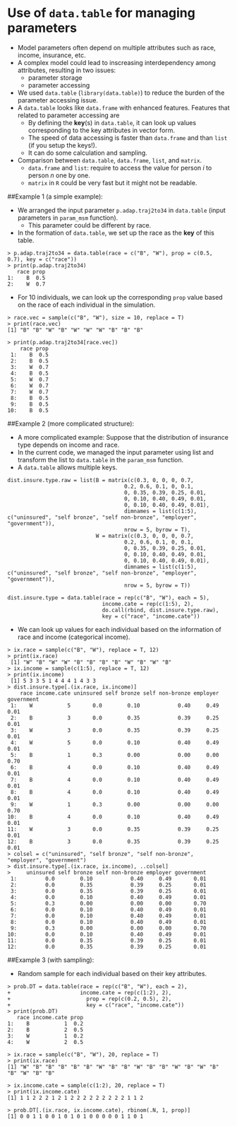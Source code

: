 # Use of `data.table` for managing parameters

* Model parameters often depend on multiple attributes such as race, income, insurance, etc.
* A complex model could lead to inscreasing interdependency among attributes, resulting in two issues: 
  - parameter storage
  - parameter accessing
* We used `data.table` (`library(data.table)`) to reduce the burden of the parameter accessing issue. 
* A `data.table` looks like `data.frame` with enhanced features. Features that related to parameter accessing are 
  - By defining the **key**(s) in `data.table`, it can look up values corresponding to the key attributes in vector form. 
  - The speed of data accessing is faster than `data.frame` and than `list` (if you setup the keys!). 
  - It can do some calculation and sampling. 
* Comparison between `data.table`, `data.frame`, `list`, and `matrix`. 
  - `data.frame` and `list`: require to access the value for person *i* to person *n* one by one. 
  - `matrix` in `R` could be very fast but it might not be readable. 

##Example 1 (a simple example):
* We arranged the input parameter `p.adap.traj2to34` in `data.table` (input parameters in `param_msm` function). 
  - This parameter could be different by race. 
* In the formation of `data.table`, we set up the race as the **key** of this table. 

```
> p.adap.traj2to34 = data.table(race = c("B", "W"), prop = c(0.5, 0.7), key = c("race"))
> print(p.adap.traj2to34)
   race prop
1:    B  0.5
2:    W  0.7
```

* For 10 individuals, we can look up the corresponding `prop` value based on the race of each individual in the simulation. 

```
> race.vec = sample(c("B", "W"), size = 10, replace = T)
> print(race.vec)
[1] "B" "B" "W" "B" "W" "W" "W" "B" "B" "B"

> print(p.adap.traj2to34[race.vec])
    race prop
 1:    B  0.5
 2:    B  0.5
 3:    W  0.7
 4:    B  0.5
 5:    W  0.7
 6:    W  0.7
 7:    W  0.7
 8:    B  0.5
 9:    B  0.5
10:    B  0.5
```


##Example 2 (more complicated structure):
* A more complicated example: Suppose that the distribution of insurance type depends on income and race. 
* In the current code, we managed the input parameter using list and transform the list to `data.table` in the `param_msm` function. 
* A `data.table` allows multiple keys. 

```
dist.insure.type.raw = list(B = matrix(c(0.3, 0, 0, 0, 0.7, 
                                     0.2, 0.6, 0.1, 0, 0.1,
                                     0, 0.35, 0.39, 0.25, 0.01,
                                     0, 0.10, 0.40, 0.49, 0.01,
                                     0, 0.10, 0.40, 0.49, 0.01), 
                                     dimnames = list(c(1:5), c("uninsured", "self bronze", "self non-bronze", "employer", "government")), 
                                     nrow = 5, byrow = T), 
                            W = matrix(c(0.3, 0, 0, 0, 0.7, 
                                     0.2, 0.6, 0.1, 0, 0.1,
                                     0, 0.35, 0.39, 0.25, 0.01,
                                     0, 0.10, 0.40, 0.49, 0.01,
                                     0, 0.10, 0.40, 0.49, 0.01), 
                                     dimnames = list(c(1:5), c("uninsured", "self bronze", "self non-bronze", "employer", "government")), 
                                     nrow = 5, byrow = T))

dist.insure.type = data.table(race = rep(c("B", "W"), each = 5), 
                              income.cate = rep(c(1:5), 2), 
                              do.call(rbind, dist.insure.type.raw), 
                              key = c("race", "income.cate"))
```

* We can look up values for each individual based on the information of race and income (categorical income). 

```
> ix.race = sample(c("B", "W"), replace = T, 12)
> print(ix.race)
 [1] "W" "B" "W" "W" "B" "B" "B" "B" "W" "B" "W" "B"
> ix.income = sample(c(1:5), replace = T, 12)
> print(ix.income)
 [1] 5 3 3 5 1 4 4 4 1 4 3 3
> dist.insure.type[.(ix.race, ix.income)]
    race income.cate uninsured self bronze self non-bronze employer government
 1:    W           5       0.0        0.10            0.40     0.49       0.01
 2:    B           3       0.0        0.35            0.39     0.25       0.01
 3:    W           3       0.0        0.35            0.39     0.25       0.01
 4:    W           5       0.0        0.10            0.40     0.49       0.01
 5:    B           1       0.3        0.00            0.00     0.00       0.70
 6:    B           4       0.0        0.10            0.40     0.49       0.01
 7:    B           4       0.0        0.10            0.40     0.49       0.01
 8:    B           4       0.0        0.10            0.40     0.49       0.01
 9:    W           1       0.3        0.00            0.00     0.00       0.70
10:    B           4       0.0        0.10            0.40     0.49       0.01
11:    W           3       0.0        0.35            0.39     0.25       0.01
12:    B           3       0.0        0.35            0.39     0.25       0.01
> colsel = c("uninsured", "self bronze", "self non-bronze", "employer", "government")
> dist.insure.type[.(ix.race, ix.income), ..colsel]
>     uninsured self bronze self non-bronze employer government
 1:         0.0        0.10            0.40     0.49       0.01
 2:         0.0        0.35            0.39     0.25       0.01
 3:         0.0        0.35            0.39     0.25       0.01
 4:         0.0        0.10            0.40     0.49       0.01
 5:         0.3        0.00            0.00     0.00       0.70
 6:         0.0        0.10            0.40     0.49       0.01
 7:         0.0        0.10            0.40     0.49       0.01
 8:         0.0        0.10            0.40     0.49       0.01
 9:         0.3        0.00            0.00     0.00       0.70
10:         0.0        0.10            0.40     0.49       0.01
11:         0.0        0.35            0.39     0.25       0.01
12:         0.0        0.35            0.39     0.25       0.01
```


##Example 3 (with sampling):
* Random sample for each individual based on their key attributes. 

```
> prob.DT = data.table(race = rep(c("B", "W"), each = 2), 
+                      income.cate = rep(c(1:2), 2), 
+                        prop = rep(c(0.2, 0.5), 2), 
+                        key = c("race", "income.cate"))
> print(prob.DT)
   race income.cate prop
1:    B           1  0.2
2:    B           2  0.5
3:    W           1  0.2
4:    W           2  0.5

> ix.race = sample(c("B", "W"), 20, replace = T)
> print(ix.race)
[1] "W" "B" "B" "B" "B" "B" "W" "B" "B" "W" "B" "B" "W" "B" "W" "B" "B" "W" "B" "B"

> ix.income.cate = sample(c(1:2), 20, replace = T)
> print(ix.income.cate)
[1] 1 1 2 2 2 1 2 1 2 2 2 2 2 2 2 2 2 1 1 2

> prob.DT[.(ix.race, ix.income.cate), rbinom(.N, 1, prop)]
[1] 0 0 1 1 0 0 1 0 1 0 1 0 0 0 0 0 1 1 0 1
```

